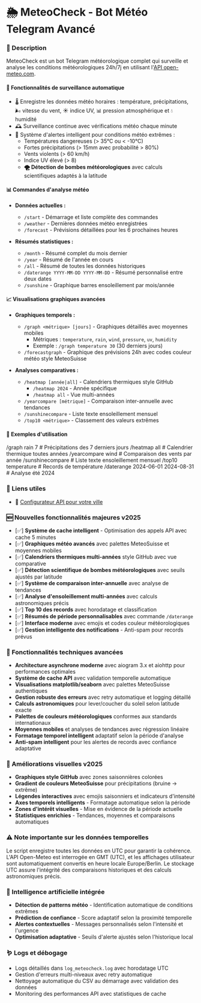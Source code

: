 # 🌦 MeteoCheck - Bot Météo Telegram Avancé

### 📌 Description
MeteoCheck est un bot Telegram météorologique complet qui surveille et analyse les conditions météorologiques 24h/7j en utilisant l'[API open-meteo.com](https://open-meteo.com/en/docs).

#### 🔄 Fonctionnalités de surveillance automatique
* 🌡️ Enregistre les données météo horaires : température, précipitations, 🌬️ vitesse du vent, ☀️ indice UV, 📊 pression atmosphérique et 💧 humidité
* 🕰️ Surveillance continue avec vérifications météo chaque minute
* 🚨 Système d'alertes intelligent pour conditions météo extrêmes :
  * Températures dangereuses (> 35°C ou < -10°C)
  * Fortes précipitations (> 15mm avec probabilité > 80%)
  * Vents violents (> 60 km/h)
  * Indice UV élevé (> 8)
  * **🌪️ Détection de bombes météorologiques** avec calculs scientifiques adaptés à la latitude

#### 📊 Commandes d'analyse météo
* **Données actuelles :**
  * `/start` - Démarrage et liste complète des commandes
  * `/weather` - Dernières données météo enregistrées
  * `/forecast` - Prévisions détaillées pour les 6 prochaines heures

* **Résumés statistiques :**
  * `/month` - Résumé complet du mois dernier
  * `/year` - Résumé de l'année en cours
  * `/all` - Résumé de toutes les données historiques
  * `/daterange YYYY-MM-DD YYYY-MM-DD` - Résumé personnalisé entre deux dates
  * `/sunshine` - Graphique barres ensoleillement par mois/année

#### 📈 Visualisations graphiques avancées
* **Graphiques temporels :**
  * `/graph <métrique> [jours]` - Graphiques détaillés avec moyennes mobiles
    * Métriques : `temperature`, `rain`, `wind`, `pressure`, `uv`, `humidity`
    * Exemple : `/graph temperature 30` (30 derniers jours)
  * `/forecastgraph` - Graphique des prévisions 24h avec codes couleur météo style MeteoSuisse

* **Analyses comparatives :**
  * `/heatmap [année|all]` - Calendriers thermiques style GitHub
    * `/heatmap 2024` - Année spécifique
    * `/heatmap all` - Vue multi-années
  * `/yearcompare [métrique]` - Comparaison inter-annuelle avec tendances
  * `/sunshinecompare` - Liste texte ensoleillement mensuel
  * `/top10 <métrique>` - Classement des valeurs extrêmes

#### 🎯 Exemples d'utilisation
/graph rain 7          # Précipitations des 7 derniers jours
/heatmap all           # Calendrier thermique toutes années
/yearcompare wind      # Comparaison des vents par année
/sunshinecompare       # Liste texte ensoleillement mensuel
/top10 temperature     # Records de température
/daterange 2024-06-01 2024-08-31  # Analyse été 2024

### 🔗 Liens utiles
* 🔗 [Configurateur API pour votre ville](https://open-meteo.com/en/docs)

### 🆕 Nouvelles fonctionnalités majeures v2025
* [✅] **Système de cache intelligent** - Optimisation des appels API avec cache 5 minutes
* [✅] **Graphiques météo avancés** avec palettes MeteoSuisse et moyennes mobiles
* [✅] **Calendriers thermiques multi-années** style GitHub avec vue comparative
* [✅] **Détection scientifique de bombes météorologiques** avec seuils ajustés par latitude
* [✅] **Système de comparaison inter-annuelle** avec analyse de tendances
* [✅] **Analyse d'ensoleillement multi-années** avec calculs astronomiques précis
* [✅] **Top 10 des records** avec horodatage et classification
* [✅] **Résumés de période personnalisables** avec commande `/daterange`
* [✅] **Interface moderne** avec emojis et codes couleur météorologiques
* [✅] **Gestion intelligente des notifications** - Anti-spam pour records prévus

### 🚀 Fonctionnalités techniques avancées
* **Architecture asynchrone moderne** avec aiogram 3.x et aiohttp pour performances optimales
* **Système de cache API** avec validation temporelle automatique
* **Visualisations matplotlib/seaborn** avec palettes MeteoSuisse authentiques
* **Gestion robuste des erreurs** avec retry automatique et logging détaillé
* **Calculs astronomiques** pour lever/coucher du soleil selon latitude exacte
* **Palettes de couleurs météorologiques** conformes aux standards internationaux
* **Moyennes mobiles** et analyses de tendances avec régression linéaire
* **Formatage temporel intelligent** adaptatif selon la période d'analyse
* **Anti-spam intelligent** pour les alertes de records avec confiance adaptative

### 🎨 Améliorations visuelles v2025
* **Graphiques style GitHub** avec zones saisonnières colorées
* **Gradient de couleurs MeteoSuisse** pour précipitations (bruine → extrême)
* **Légendes interactives** avec emojis saisonniers et indicateurs d'intensité
* **Axes temporels intelligents** - Formatage automatique selon la période
* **Zones d'intérêt visuelles** - Mise en évidence de la période actuelle
* **Statistiques enrichies** - Tendances, moyennes et comparaisons automatiques

### ⚠️ Note importante sur les données temporelles
Le script enregistre toutes les données en UTC pour garantir la cohérence. L'API Open-Meteo est interrogée en GMT (UTC), et les affichages utilisateur sont automatiquement convertis en heure locale Europe/Berlin. Le stockage UTC assure l'intégrité des comparaisons historiques et des calculs astronomiques précis.

### 🧠 Intelligence artificielle intégrée
* **Détection de patterns météo** - Identification automatique de conditions extrêmes
* **Prédiction de confiance** - Score adaptatif selon la proximité temporelle
* **Alertes contextuelles** - Messages personnalisés selon l'intensité et l'urgence
* **Optimisation adaptative** - Seuils d'alerte ajustés selon l'historique local

### 🪱 Logs et débogage
* Logs détaillés dans `log_meteocheck.log` avec horodatage UTC
* Gestion d'erreurs multi-niveaux avec retry automatique
* Nettoyage automatique du CSV au démarrage avec validation des données
* Monitoring des performances API avec statistiques de cache
